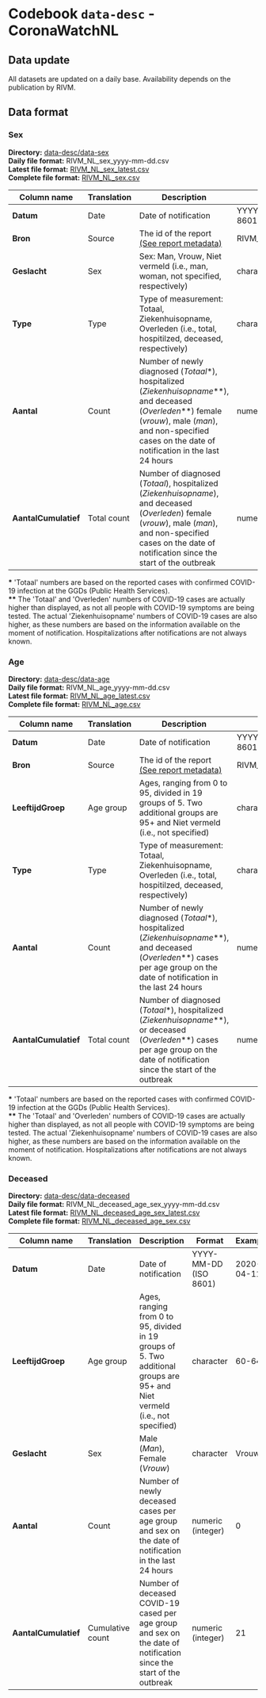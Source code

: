 # Codebook `data-desc` - CoronaWatchNL

## Data update

All datasets are updated on a daily base. Availability depends on the publication by RIVM.

## Data format

### Sex

**Directory:** [data-desc/data-sex](data-sex) <br>
**Daily file format:** RIVM_NL_sex_yyyy-mm-dd.csv<br>
**Latest file format:** [RIVM_NL_sex_latest.csv](data-sex/RIVM_NL_sex_latest.csv)<br>
**Complete file format:** [RIVM_NL_sex.csv](data-sex/RIVM_NL_sex.csv)

| Column name                  | Translation                       | Description                       | Format                            | Example                       |
|-----------------------------|-----------------------------------|-----------------------------------|----------------------------------------|-------------------------------|
| **Datum**                        | Date                   | Date of notification                   | YYYY-MM-DD (ISO 8601) | 2020-03-27 |
| **Bron**                        | Source                   | The id of the report [(See report metadata)](/reports/reports_metadata.csv)                 | RIVM_report_YYYYMMDD | RIVM_report_20200327 |
| **Geslacht**                       | Sex                   | Sex: Man, Vrouw, Niet vermeld (i.e., man, woman, not specified, respectively)                   | character      | Vrouw
| **Type**                       | Type                   | Type of measurement: Totaal, Ziekenhuisopname, Overleden (i.e., total, hospitilzed, deceased, respectively)                   | character      | Totaal                 |
| **Aantal** | Count | Number of newly diagnosed (*Totaal*\*), hospitalized (*Ziekenhuisopname*\*\*), and deceased (*Overleden*\*\*) female (*vrouw*), male (*man*), and non-specified cases on the date of notification in the last 24 hours | numeric (integer) | 580 |
| **AantalCumulatief** | Total count | Number of diagnosed (*Totaal*), hospitalized (*Ziekenhuisopname*), and deceased (*Overleden*) female (*vrouw*), male (*man*), and non-specified cases on the date of notification since the start of the outbreak | numeric (integer) | 4309 |

**\*** 'Totaal' numbers are based on the reported cases with confirmed COVID-19 infection at the GGDs (Public Health Services). <br/>
**\*\*** The 'Totaal' and 'Overleden' numbers of COVID-19 cases are actually higher than displayed, as not all people with COVID-19 symptoms are being tested. The actual 'Ziekenhuisopname' numbers of COVID-19 cases are also higher, as these numbers are based on the information available on the moment of notification. Hospitalizations after notifications are not always known. <br/>

### Age

**Directory:** [data-desc/data-age](data-age) <br>
**Daily file format:** RIVM_NL_age_yyyy-mm-dd.csv<br>
**Latest file format:** [RIVM_NL_age_latest.csv](data-age/RIVM_NL_age_latest.csv)<br>
**Complete file format:** [RIVM_NL_age.csv](data-age/RIVM_NL_age.csv)

| Column name                  | Translation                       | Description                       | Format                            | Example                       |
|-----------------------------|-----------------------------------|-----------------------------------|----------------------------------------|-------------------------------|
| **Datum**                        | Date                   | Date of notification                   | YYYY-MM-DD (ISO 8601) | 2020-03-27 |
| **Bron**                        | Source                   | The id of the report [(See report metadata)](/reports/reports_metadata.csv)                 | RIVM_report_YYYYMMDD | RIVM_report_20200327 |
| **LeeftijdGroep**                       | Age group                   | Ages, ranging from 0 to 95,  divided in 19 groups of 5. Two additional groups are 95+ and Niet vermeld (i.e., not specified)                     | character      | 25-29
| **Type**                       | Type                   | Type of measurement: Totaal, Ziekenhuisopname, Overleden (i.e., total, hospitilzed, deceased, respectively)                   | character      | Totaal                 |
| **Aantal** | Count | Number of newly diagnosed (*Totaal*\*), hospitalized (*Ziekenhuisopname*\*\*), and deceased (*Overleden*\*\*) cases per age group on the date of notification in the last 24 hours | numeric (integer) | 34 |
| **AantalCumulatief** | Total count | Number of diagnosed (*Totaal*\*), hospitalized (*Ziekenhuisopname*\*\*), or deceased (*Overleden*\*\*) cases per age group on the date of notification since the start of the outbreak | numeric (integer) | 390 |

**\*** 'Totaal' numbers are based on the reported cases with confirmed COVID-19 infection at the GGDs (Public Health Services). <br/>
**\*\*** The 'Totaal' and 'Overleden' numbers of COVID-19 cases are actually higher than displayed, as not all people with COVID-19 symptoms are being tested. The actual 'Ziekenhuisopname' numbers of COVID-19 cases are also higher, as these numbers are based on the information available on the moment of notification. Hospitalizations after notifications are not always known. <br/>

### Deceased

**Directory:** [data-desc/data-deceased](data-deceased) <br>
**Daily file format:** RIVM_NL_deceased_age_sex_yyyy-mm-dd.csv<br>
**Latest file format:** [RIVM_NL_deceased_age_sex_latest.csv](data-deceased/RIVM_NL_deceased_age_sex_latest.csv)<br>
**Complete file format:** [RIVM_NL_deceased_age_sex.csv](data-deceased/RIVM_NL_deceased_age_sex.csv)

| Column name                  | Translation                       | Description                       | Format                            | Example                       |
|-----------------------------|-----------------------------------|-----------------------------------|----------------------------------------|-------------------------------|
| **Datum**                        | Date                   | Date of notification                   | YYYY-MM-DD (ISO 8601) | 2020-04-11 |
| **LeeftijdGroep**                       | Age group                   | Ages, ranging from 0 to 95,  divided in 19 groups of 5. Two additional groups are 95+ and Niet vermeld (i.e., not specified)                     | character      | 60-64
| **Geslacht**                       | Sex                   | Male (*Man*), Female (*Vrouw*)  | character      | Vrouw                 |
| **Aantal** | Count | Number of newly deceased cases per age group and sex on the date of notification in the last 24 hours | numeric (integer) | 0 |
| **AantalCumulatief** | Cumulative count | Number of deceased COVID-19 cased per age group and sex on the date of notification since the start of the outbreak | numeric (integer) | 21 |
